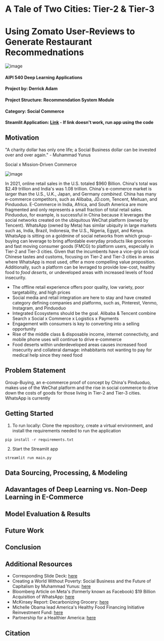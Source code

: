 # A Tale of Two Cities: Tier-2 & Tier-3
# Using Zomato User-Reviews to Generate Restaurant Recommednations 
![image](https://user-images.githubusercontent.com/78511177/182169566-c93f872b-daa2-469c-9f91-8e5c6c795308.png)


#### AIPI 540 Deep Learning Applications
#### Project by: Derrick Adam
#### Project Structure: Recommendation System Module
#### Category: Social Commerce
#### Steamlit Application: [Link](http://localhost:8501/) - If link doesn't work, run app using the code

Motivation
----------
"A charity dollar has only one life; a Social Business dollar can be invested over and over again." - Muhammad Yunus

Social x Mission-Driven Commerce


![image](https://user-images.githubusercontent.com/78511177/182501979-476cec75-e8a9-4d6d-8f70-99d6f74322f9.png)


In 2021, online retail sales in the U.S. totaled $960 Billion. China's total was $2.49 trillion and India's was 1.08 trillion. China's e-commerce market is larger than the U.S., U.K., Japan, and Germany *combined*. China has many e-commerce competitors, such as Alibaba, JD.com, Tencent, Meituan, and Pinduoduo. E-Commerce in India, Africa, and South America are more fragmented and only represents a small fraction of total retail sales. Pinduoduo, for example, is successful in China because it leverages the social networks created on the ubiquitous WeChat platform (owned by Tencent). WhatsApp (owned by Meta) has similar ubiquity in large markets such as, India, Brazil, Indonesia, the U.S., Nigeria, Egypt, and Kenya. WhatsApp is sitting on a goldmine of social networks from which group-buying can leverage to bring affordable everyday products like groceries and fast moving consumer goods (FMCG) to platform users, especially in Tier-2 and Tier-3 cities. Given that the incumbents have a vice-grip on local Chinese tastes and customs, focusing on Tier-2 and Tier-3 cities in areas where WhatsApp is most used, offer a more compelling value proposition. Additionally, such a platform can be levraged to provide low-cost, healthy food to *food deserts*, or undeveloped areas with increased levels of food insecurity. 
<br>
* The offline retail experience offers poor quality, low variety, poor targetability, and high prices 
* Social media and retail integration are here to stay and have created category defining companies and platforms, such as, Pinterest, Venmo, Instagram, and Pinduoduo 
* Integrated Ecosystems should be the goal. Alibaba & Tencent combine Search x Social x Commerce x Logistics x Payments
* Engagement with consumers is key to converting into a selling opportunity
* Rise of the middle class & disposable income, internet connectivity, and mobile phone uses will continue to drive e-commerce
* Food deserts within underdeveloped areas causes increased food insecurity and collateral damage: inhabbitants not wanting to pay for medical help since they need food


Problem Statement
-----------------

Group-Buying, an e-commerce proof of concept by China's Pinduoduo, makes use of the WeChat platform and the rise in social commerce to drive down the costs of goods for those living in Tier-2 and Tier-3 cities. WhatsApp is currently 



Getting Started
---------------
1. To run locally: Clone the repository, create a virtual environment, and install the requirements needed to run the application
```
pip install -r requirements.txt
```
2. Start the Streamlit app
```
streamlit run main.py
```
Data Sourcing, Processing, & Modeling
-------------------------------------

Adavantages of Deep Learning vs. Non-Deep Learning in E-Commerce
---------------

Model Evaluation & Results
----------------------------

Future Work
------------

Conclusion
----------

Additional Resources
--------------------
* Corresponding Slide Deck: [here](https://prodduke-my.sharepoint.com/:p:/g/personal/da204_duke_edu/EScIg4CKoqJOqLhn_NIefk8Bj4aZ5zOENWZVOYkwIkT7zg?e=WjJlps)
* Creating a World Without Poverty: Social Business and the Future of Capitalism by Muhammad Yunus: [here](https://www.amazon.com/Creating-World-Without-Poverty-Capitalism/dp/1586486675/ref=sr_1_1?crid=2M36RNX09TRDJ&keywords=Creating+a+World+Without+Poverty%3A+Social+Business+and+the+Future+of+Capitalism+by+Muhammad+Yunus&qid=1659367467&sprefix=creating+a+world+without+poverty+social+business+and+the+future+of+capitalism+by+muhammad+yunus%2Caps%2C147&sr=8-1)
* Bloomberg Article on Meta's (formerly known as Facebook) $19 Billion Acquisition of WhatsApp: [here](https://www.bloomberg.com/opinion/articles/2022-07-25/zuckerberg-s-bet-on-whatsapp-might-not-pay-off)
* McKinsey Report: Decarbonizing Grocery: [here](https://www.mckinsey.com/industries/retail/our-insights/decarbonizing-grocery)
* Michelle Obama lead America's Healthy Food Financing Initiative Reinvestment Fund: [here](https://www.investinginfood.com/)
* Partnership for a Healthier America: [here](https://www.ahealthieramerica.org/)

Citation
--------
